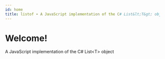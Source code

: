 ```yaml
---
id: home
title: listof ∙ A JavaScript implementation of the C# List&lt;T&gt; object
---
```


# Welcome!

A JavaScript implementation of the C# List&lt;T&gt; object
